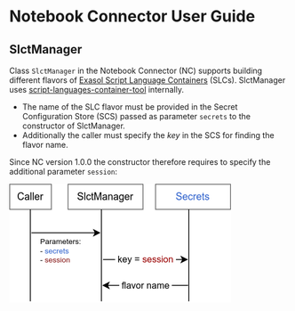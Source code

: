 # Notebook Connector User Guide

## SlctManager

Class `SlctManager` in the Notebook Connector (NC) supports building different
flavors of [Exasol Script Language
Containers](https://github.com/exasol/script-languages-release)
(SLCs). SlctManager uses
[script-languages-container-tool](https://github.com/exasol/script-languages-container-tool)
internally.

* The name of the SLC flavor must be provided in the Secret Configuration Store (SCS) passed as parameter `secrets` to the constructor of SlctManager.
* Additionally the caller must specify the *key* in the SCS for finding the flavor name.

Since NC version 1.0.0 the constructor therefore requires to specify the
additional parameter `session`:

![](slct-manager-parameters.png)

